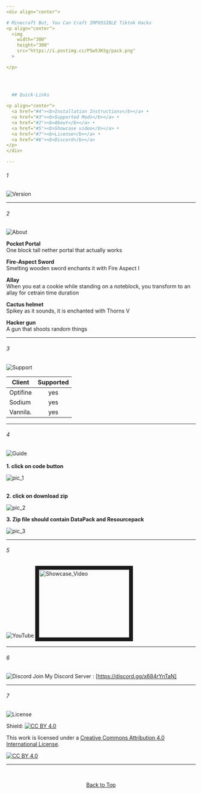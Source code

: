 ```yaml
---
<div align="center">

# Minecraft But, You Can Craft IMPOSSIBLE Tiktok Hacks
<p align="center">
  <img 
    width="300"
    height="300"
    src="https://i.postimg.cc/P5w53KSg/pack.png"
  >

</p>


 
  
  ## Quick-Links
  
<p align="center">
  <a href="#4"><b>Installation Instructions</b></a> •
  <a href="#3"><b>Supported Mods</b></a> •
  <a href="#2"><b>About</b></a> •
  <a href="#5"><b>Showcase video</b></a> •
  <a href="#7"><b>License</b></a> •
  <a href="#6"><b>Discord</b></a>
</p>
</div>

---
```


###### 1
![Version](https://i.postimg.cc/qqyynJVB/1182-header.png)

---

###### 2 
![About](https://i.postimg.cc/qvLcjvtz/about-header.png)

**Pocket Portal**<br />
One block tall nether portal that actually works

**Fire-Aspect Sword**<br />
Smelting wooden sword enchants it with Fire Aspect I

**Allay**<br />
When you eat a cookie while standing on a noteblock, you transform to an allay for cetrain time duration

**Cactus helmet**<br />
Spikey as it sounds, it is enchanted with Thorns V 


**Hacker gun**<br />
A gun that shoots random things 

---

###### 3
![Support](https://i.postimg.cc/g0xw8z39/support-header.png)

| **Client**        | **Supported**|
| -------------     |:-------------:|
| Optifine          | yes           |
| Sodium            | yes           |
| Vannila.          | yes           |

---

###### 4
![Guide](https://i.postimg.cc/0Qj4wdRf/guide-header.png)
<br><br>
**1. click on code button**
<br>

![pic_1](https://i.postimg.cc/XvDg7Hk2/Screenshot-2022-03-28-at-1-26-44-PM.png)
<br /><br />

**2. click on download zip**
<br>

![pic_2](https://i.postimg.cc/P5JprtVj/Screenshot-2022-03-28-at-1-26-52-PM.png)
<br>

**3. Zip file should contain DataPack and Resourcepack**
<br>

![pic_3](https://i.postimg.cc/PrrN2Xjw/Screenshot-2022-03-28-at-1-27-20-PM.png)
<br>

---

###### 5
![YouTube](https://i.postimg.cc/CL8nzQhJ/You-Tube-header.png)
<a href="http://www.youtube.com/watch?feature=player_embedded&v=ZsuCBSU_3aQ
" target="_blank"><img src="http://img.youtube.com/vi/ZsuCBSU_3aQ/0.jpg" 
alt="Showcase_Video" width="240" height="180" border="10" /></a>


---

###### 6
![Discord](https://i.postimg.cc/NG3x0Vqf/discord-header.png)
Join My Discord Server : [https://discord.gg/x684rYnTaN]

---

###### 7
![License](https://i.postimg.cc/sfvnx7MK/license-header.png)

Shield: [![CC BY 4.0][cc-by-shield]][cc-by]

This work is licensed under a
[Creative Commons Attribution 4.0 International License][cc-by].

[![CC BY 4.0][cc-by-image]][cc-by]

[cc-by]: http://creativecommons.org/licenses/by/4.0/
[cc-by-image]: https://i.creativecommons.org/l/by/4.0/88x31.png
[cc-by-shield]: https://img.shields.io/badge/License-CC%20BY%204.0-lightgrey.svg

---
<br>
<p align="center">
  <a href="#quick-links">Back to Top</a>
  </p>
